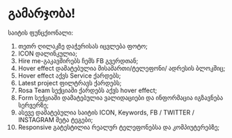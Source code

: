 # გამარჯობა!
საიტის ფუნცქიონალი:
1) თეთრ ღილაკზე დაჭერისას იცვლება ფოტო;
2) ICON დალინკულია;
3) Hire me-გაკავშირებს ჩემს FB გვერდთან;
4) Hover effect დამატებულია მისამართი/ტელეფონი/ ადრესის ბლოკშიც;
5) Hover effect აქვს Service ქარდებს;
6) Latest project ფილტრავს ქარდებს;
7) Rosa Team სექციაში ქარდებს აქვს hover effect;
8) Form სექციაში დამატებულია ვალიდაციები და ინფორმაცია იგზავნება სერვერზე;
9) ასევე დამატებულია საიტის ICON, Keywords, FB / TWITTER / INSTAGRAM მეტა ტეგები;
10) Responsive გატესტილია რეალურ ტელეფონებსა და კომპიუტერებზე;
